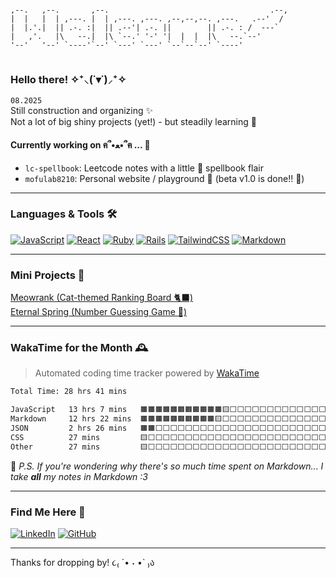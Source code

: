 <!-- ASCII header for fun! -->
<!-- URL: http://patorjk.com/software/taag/ -->
```
                                                               
,--.   ,--.       ,--.                                    .--, 
|  |   |  | ,---. |  | ,---. ,---. ,--,--,--. ,---.   .--'  /  
|  |.'.|  || .-. :|  || .--'| .-. ||        || .-. : /  ---`   
|   ,'.   |\   --.|  |\ `--.' '-' '|  |  |  |\   --.`--'       
'--'   '--' `----'`--' `---' `---' `--`--`--' `----'           
                                                               
```
### Hello there! ✧⁺⸜(˙▾˙)⸝⁺✧

`08.2025` <br /> 
Still construction and organizing ✨ <br />
Not a lot of big shiny projects (yet!) - but steadily learning 🐾

#### Currently working on ฅ՞•ﻌ•՞ฅ ... 🌱
- `lc-spellbook`: Leetcode notes with a little 🤏 spellbook flair
- `mofulab8210`: Personal website / playground 🧪 (beta v1.0 is done!! 🎉)
<!-- - `mofulab-reactjs`: Practicing React components (JSX only for now!) -->
<!-- - `mofulab-rails`: Rails backend logic & mini API ideas -->

---

### Languages & Tools 🛠

[![JavaScript](https://img.shields.io/badge/JavaScript-F7DF1E?style=flat&logo=javascript&logoColor=black)]()
[![React](https://img.shields.io/badge/React-20232A?style=flat&logo=react&logoColor=61DAFB)]()
[![Ruby](https://img.shields.io/badge/Ruby-red?style=flat&logo=ruby&logoColor=white)]()
[![Rails](https://img.shields.io/badge/Rails-cc0000?style=flat&logo=rubyonrails&logoColor=white)]()
[![TailwindCSS](https://img.shields.io/badge/TailwindCSS-06B6D4?style=flat&logo=tailwindcss&logoColor=white)]()
[![Markdown](https://img.shields.io/badge/Markdown-000000?style=flat&logo=markdown&logoColor=white)]()

---

### Mini Projects 🍓 <br />
<!-- [Fish and Bites (Number Guessing Game)](https://yjie28.github.io/fish-and-bite/) -->
[Meowrank (Cat-themed Ranking Board 🐈‍⬛)](https://meowrank.netlify.app/) <br />
[Eternal Spring (Number Guessing Game 🎲)](https://eternal-spring.netlify.app/)

---

### WakaTime for the Month 🕰️  
> Automated coding time tracker powered by [WakaTime](https://wakatime.com)

<!--START_SECTION:waka-->

```txt
Total Time: 28 hrs 41 mins

JavaScript   13 hrs 7 mins   🟧🟧🟧🟧🟧🟧🟧🟧🟧🟧🟧🟨⬜⬜⬜⬜⬜⬜⬜⬜⬜⬜⬜⬜⬜   45.03 %
Markdown     12 hrs 22 mins  🟧🟧🟧🟧🟧🟧🟧🟧🟧🟧🟨⬜⬜⬜⬜⬜⬜⬜⬜⬜⬜⬜⬜⬜⬜   42.45 %
JSON         2 hrs 26 mins   🟧🟧⬜⬜⬜⬜⬜⬜⬜⬜⬜⬜⬜⬜⬜⬜⬜⬜⬜⬜⬜⬜⬜⬜⬜   08.35 %
CSS          27 mins         🟨⬜⬜⬜⬜⬜⬜⬜⬜⬜⬜⬜⬜⬜⬜⬜⬜⬜⬜⬜⬜⬜⬜⬜⬜   01.60 %
Other        27 mins         🟨⬜⬜⬜⬜⬜⬜⬜⬜⬜⬜⬜⬜⬜⬜⬜⬜⬜⬜⬜⬜⬜⬜⬜⬜   01.57 %
```

<!--END_SECTION:waka-->

💬 _P.S. If you're wondering why there's so much time spent on Markdown... I take **all** my notes in Markdown :3_

---

### Find Me Here 🐾
[![LinkedIn](https://img.shields.io/badge/LinkedIn-0A66C2?style=flat&logo=linkedin&logoColor=white)](https://www.linkedin.com/in/yjie28)
[![GitHub](https://img.shields.io/badge/GitHub-181717?style=flat&logo=github&logoColor=white)](https://github.com/yjie28 "Old GitHub – some archived projects from before 2022")

---

Thanks for dropping by! ૮₍ ´• ˕ •` ₎ა

